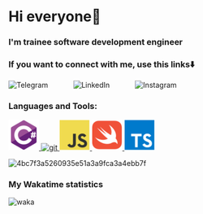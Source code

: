 <h1 align="left">Hi everyone👋</h1>
<h3 align="left">I'm trainee software development engineer</h3>
<h3 align="left">If you want to connect with me, use this links⬇️</h3>
<div style="display: flex; align-items: center; gap: 50px; margin: 0;">
  <a href="https://t.me/moseeeu" target="_blank" style="text-decoration: none;">
    <img src="https://upload.wikimedia.org/wikipedia/commons/8/82/Telegram_logo.svg" alt="Telegram" width="60">
  </a>
  <a href="https://linkedin.com/in/alexandr-kalyan-25809627b" target="_blank" style="text-decoration: none;">
    <img src="https://upload.wikimedia.org/wikipedia/commons/e/e9/Linkedin_icon.svg" alt="LinkedIn" width="60">
  </a>
  <a href="https://instagram.com/moseeeu" target="_blank" style="text-decoration: none;">
    <img src="https://upload.wikimedia.org/wikipedia/commons/a/a5/Instagram_icon.png" alt="Instagram" width="60">
  </a>
</div>
<h3 align="left">Languages and Tools:</h3>
<p align="left"> <a href="https://www.w3schools.com/cs/" target="_blank" rel="noreferrer"> <img src="https://raw.githubusercontent.com/devicons/devicon/master/icons/csharp/csharp-original.svg" alt="csharp" width="60" height="60"/> </a> <a href="https://git-scm.com/" target="_blank" rel="noreferrer"> <img src="https://www.vectorlogo.zone/logos/git-scm/git-scm-icon.svg" alt="git" width="60" height="60"/> </a> <a href="https://developer.mozilla.org/en-US/docs/Web/JavaScript" target="_blank" rel="noreferrer"> <img src="https://raw.githubusercontent.com/devicons/devicon/master/icons/javascript/javascript-original.svg" alt="javascript" width="60" height="60"/> </a> <a href="https://developer.apple.com/swift/" target="_blank" rel="noreferrer"> <img src="https://raw.githubusercontent.com/devicons/devicon/master/icons/swift/swift-original.svg" alt="swift" width="60" height="60"/> </a> <a href="https://www.typescriptlang.org/" target="_blank" rel="noreferrer"> <img src="https://raw.githubusercontent.com/devicons/devicon/master/icons/typescript/typescript-original.svg" alt="typescript" width="60" height="60"/> </a> </p>

![4bc7f3a5260935e51a3a9fca3a4ebb7f](https://github.com/user-attachments/assets/bf3da506-6fb1-4c1b-9fcc-61a4df500412)

<h3 align="left">My Wakatime statistics</h3>

![waka](https://wakatime.com/share/@moseeeu/39a62e39-4b38-4dbe-9bc6-46759ecb1503.svg)
